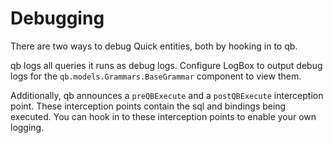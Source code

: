 # Debugging

There are two ways to debug Quick entities, both by hooking in to qb.

qb logs all queries it runs as debug logs. Configure LogBox to output debug logs for the `qb.models.Grammars.BaseGrammar` component to view them.

Additionally, qb announces a `preQBExecute` and a `postQBExecute` interception point. These interception points contain the sql and bindings being executed. You can hook in to these interception points to enable your own logging.

